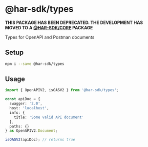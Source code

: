 # @har-sdk/types

**THIS PACKAGE HAS BEEN DEPRECATED. THE DEVELOPMENT HAS MOVED TO A [@HAR-SDK/CORE](https://github.com/NeuraLegion/har-sdk/tree/master/packages/oas#readme) PACKAGE**

Types for OpenAPI and Postman documents

## Setup

```bash
npm i --save @har-sdk/types
```

## Usage

```ts
import { OpenAPIV2, isOASV2 } from '@har-sdk/types';

const apiDoc = {
  swagger: '2.0',
  host: 'localhost',
  info: {
    title: 'Some valid API document'
  },
  paths: {}
} as OpenAPIV2.Document;

isOASV2(apiDoc); // returns true
```
